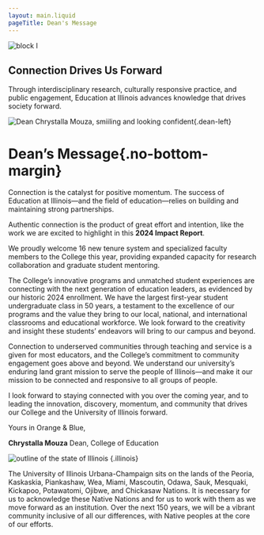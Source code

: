 ```yaml
---
layout: main.liquid
pageTitle: Dean's Message
---
```


<ilw-content theme="blue" padding="3.75rem 2.5rem" class="dean-intro">

![block I](/img/block-i.webp)

## Connection Drives Us Forward

Through interdisciplinary research, culturally responsive practice, and public engagement, Education at Illinois advances knowledge that drives society forward.

</ilw-content>

<ilw-content width="page">

![Dean Chrystalla Mouza, smiiling and looking confident](/img/dean.webp){.dean-left}

# Dean’s Message{.no-bottom-margin}

Connection is the catalyst for positive momentum. The success of Education at Illinois—and the field of education—relies on building and maintaining strong partnerships.

Authentic connection is the product of great effort and intention, like the work we are excited to highlight in this **2024 Impact Report**.

We proudly welcome 16 new tenure system and specialized faculty members to the College this year, providing expanded capacity for research collaboration and graduate student mentoring.

The College’s innovative programs and unmatched student experiences are connecting with the next generation of education leaders, as evidenced by our historic 2024 enrollment. We have the largest first-year student undergraduate class in 50 years, a testament to the excellence of our programs and the value they bring to our local, national, and international classrooms and educational workforce. We look forward to the creativity and insight these students’ endeavors will bring to our campus and beyond.

Connection to underserved communities through teaching and service is a given for most educators, and the College’s commitment to community engagement goes above and beyond. We understand our university’s enduring land grant mission to serve the people of Illinois—and make it our mission to be connected and responsive to all groups of people.

I look forward to staying connected with you over the coming year, and to leading the innovation, discovery, momentum, and community that drives our College and the University of Illinois forward.

Yours in Orange & Blue,

**Chrystalla Mouza**
Dean, College of Education

</ilw-content>

<ilw-content width="page">
<div class="dean-illinois">

![outline of the state of Illinois](/img/illinois-outline.webp) {.illinois}

The University of Illinois Urbana-Champaign sits on the lands of the Peoria, Kaskaskia, Piankashaw, Wea, Miami, Mascoutin, Odawa, Sauk, Mesquaki, Kickapoo, Potawatomi, Ojibwe, and Chickasaw Nations. It is necessary for us to acknowledge these Native Nations and for us to work with them as we move forward as an institution. Over the next 150 years, we will be a vibrant community inclusive of all our differences, with Native peoples at the core of our efforts.

</div>
</ilw-content>